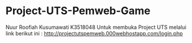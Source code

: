 # Project-UTS-Pemweb-Game
Nuur Roofiah Kusumawati K3518048
Untuk membuka Project UTS melalui link berikut ini : 
http://projectutspemweb.000webhostapp.com/login.php

